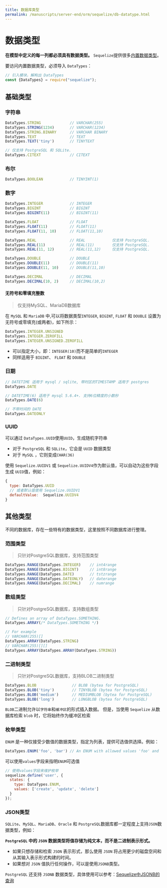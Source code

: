 ```yaml
---
title: 数据库类型
permalink: /manuscripts/server-end/orm/sequelize/db-datatype.html
---
```


# 数据类型

**在模型中定义的每一列都必须具有数据类型。**
`Sequelize`提供很多[内置数据类型](https://github.com/sequelize/sequelize/blob/master/lib/data-types.js)。

要访问内置数据类型，必须导入 `DataTypes`：

```js
// 引入模块，解构出 DataTypes
const {DataTypes} = require("sequelize");
```

## 基础类型

### 字符串

```js
DataTypes.STRING             // VARCHAR(255)
DataTypes.STRING(1234)       // VARCHAR(1234)
DataTypes.STRING.BINARY      // VARCHAR BINARY
DataTypes.TEXT               // TEXT
DataTypes.TEXT('tiny')       // TINYTEXT

// 仅支持 PostgreSQL 和 SQLite.
DataTypes.CITEXT             // CITEXT          
```

### 布尔

```js
DataTypes.BOOLEAN            // TINYINT(1)
```

### 数字

```js
DataTypes.INTEGER            // INTEGER
DataTypes.BIGINT             // BIGINT
DataTypes.BIGINT(11)         // BIGINT(11)

DataTypes.FLOAT              // FLOAT
DataTypes.FLOAT(11)          // FLOAT(11)
DataTypes.FLOAT(11, 10)      // FLOAT(11,10)

DataTypes.REAL               // REAL            仅支持 PostgreSQL.
DataTypes.REAL(11)           // REAL(11)        仅支持 PostgreSQL.
DataTypes.REAL(11, 12)       // REAL(11,12)     仅支持 PostgreSQL.

DataTypes.DOUBLE             // DOUBLE
DataTypes.DOUBLE(11)         // DOUBLE(11)
DataTypes.DOUBLE(11, 10)     // DOUBLE(11,10)

DataTypes.DECIMAL            // DECIMAL
DataTypes.DECIMAL(10, 2)     // DECIMAL(10,2)
```

#### 无符号和零填充整数

> 仅支持MySQL、MariaDB数据库

在 `MySQL` 和 `MariaDB` 中,可以将数据类型`INTEGER`, `BIGINT`, `FLOAT` 和 `DOUBLE`
设置为无符号或零填充(或两者)，如下所示：

```js
DataTypes.INTEGER.UNSIGNED
DataTypes.INTEGER.ZEROFILL
DataTypes.INTEGER.UNSIGNED.ZEROFILL
```

- 可以指定大小，即：`INTEGER(10)`而不是简单的`INTEGER`
- 同样适用于 `BIGINT`、 `FLOAT` 和 `DOUBLE`

### 日期

```js
// DATETIME 适用于 mysql / sqlite, 带时区的TIMESTAMP 适用于 postgres
DataTypes.DATE

// DATETIME(6) 适用于 mysql 5.6.4+. 支持6位精度的小数秒
DataTypes.DATE(6)

// 不带时间的 DATE
DataTypes.DATEONLY   
```

### UUID

可以通过 `DataTypes.UUID`使用`UUID`，生成随机字符串

- 对于 `PostgreSQL` 和 `SQLite`，它会是 `UUID` 数据类型
- 对于 `MySQL` ，它则变成`CHAR(36)`

使用 `Sequelize.UUIDV1` 或 `Sequelize.UUIDV4`作为默认值，可以自动为这些字段生成 `UUID`值，例如：

```js
{
  type: DataTypes.UUID
  // 或者默认值使用 Sequelize.UUIDV1
  defaultValue:  Sequelize.UUIDV4
}
```

## 其他类型

不同的数据库，存在一些特有的数据类型，这里按照不同数据库进行整理。

### 范围类型

> 只针对PostgreSQL数据库，支持范围类型

```js
DataTypes.RANGE(DataTypes.INTEGER)    // int4range
DataTypes.RANGE(DataTypes.BIGINT)     // int8range
DataTypes.RANGE(DataTypes.DATE)       // tstzrange
DataTypes.RANGE(DataTypes.DATEONLY)   // daterange
DataTypes.RANGE(DataTypes.DECIMAL)    // numrange
```

### 数组类型

> 只针对PostgreSQL数据库，支持数组类型

```js
// Defines an array of DataTypes.SOMETHING.
DataTypes.ARRAY(/* DataTypes.SOMETHING */)

// For example
// VARCHAR(255)[]
DataTypes.ARRAY(DataTypes.STRING)
// VARCHAR(255)[][]
DataTypes.ARRAY(DataTypes.ARRAY(DataTypes.STRING))
```

### 二进制类型

> 只针对PostgreSQL数据库，支持BLOB二进制类型

```js
DataTypes.BLOB                // BLOB (bytea for PostgreSQL)
DataTypes.BLOB('tiny')        // TINYBLOB (bytea for PostgreSQL)
DataTypes.BLOB('medium')      // MEDIUMBLOB (bytea for PostgreSQL)
DataTypes.BLOB('long')        // LONGBLOB (bytea for PostgreSQL)
```

`BLOB`二进制允许以`字符串`和`缓冲区`的形式插入数据。
但是，当使用 `Sequelize` 从数据库检索 `blob` 时，它将始终作为缓冲区检索

### 枚举类型

`ENUM` 是一种仅接受少数值的数据类型，指定为列表，提供可选值供选择。例如：

```js
DataTypes.ENUM('foo', 'bar') // An ENUM with allowed values 'foo' and 'bar'
```

可以使用`values`字段来指明`ENUM`可选值

```js
// 使用values字段来维护枚举
sequelize.define('user', {
  states: {
    type: DataTypes.ENUM,
    values: ['create', 'update', 'delete']
  }
});
```

### JSON类型

`SQLite`、`MySQL`、`MariaDB`、`Oracle` 和 `PostgreSQL`数据库都一定程度上支持`JSON`数据类型，例如：

**`PostgreSQL` 中的 `JSON` 数据类型将值存储为纯文本，而不是二进制表示形式。**

- 如果只想存储和检索 `JSON` 表示形式，那么使用 `JSON` 将占用更少的磁盘空间和从其输入表示形式构建的时间。
- 如果想对 `JSON` 值执行任何操作，可以是使用`JSONB`类型。

`PostgreSQL` 还支持 `JSONB`
数据类型，具体使用可以参考：[Sequelize中JSONB的查询](https://geek-docs.com/postgresql/postgresql-questions/762_postgresql_sequelize_query_on_jsonb_array.html)
